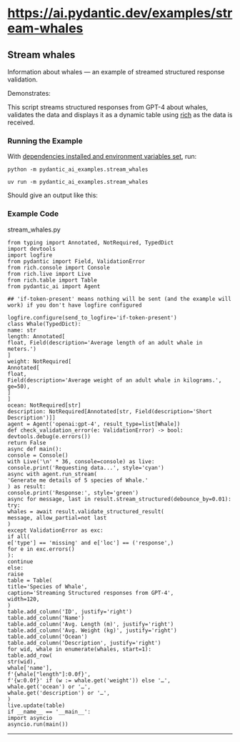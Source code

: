 # https://ai.pydantic.dev/examples/stream-whales

<!--
URL: https://ai.pydantic.dev/examples/stream-whales
title: Stream whales - PydanticAI
url: https://ai.pydantic.dev/examples/stream-whales/
hostname: pydantic.dev
description: Agent Framework / shim to use Pydantic with LLMs
sitename: ai.pydantic.dev
date: 2024-01-01
categories: []
tags: []
image: https://ai.pydantic.dev/assets/images/social/examples/stream-whales.png
pagetype: website
filedate: 2024-12-14
-->

## Stream whales

Information about whales — an example of streamed structured response validation.

Demonstrates:

This script streams structured responses from GPT-4 about whales, validates the data
and displays it as a dynamic table using [ rich](https://github.com/Textualize/rich) as the data is received.

### Running the Example

With [dependencies installed and environment variables set](../#usage), run:

```
python -m pydantic_ai_examples.stream_whales
```
```
uv run -m pydantic_ai_examples.stream_whales
```
Should give an output like this:

### Example Code

stream_whales.py

```
from typing import Annotated, NotRequired, TypedDict
import devtools
import logfire
from pydantic import Field, ValidationError
from rich.console import Console
from rich.live import Live
from rich.table import Table
from pydantic_ai import Agent

## 'if-token-present' means nothing will be sent (and the example will work) if you don't have logfire configured

logfire.configure(send_to_logfire='if-token-present')
class Whale(TypedDict):
name: str
length: Annotated[
float, Field(description='Average length of an adult whale in meters.')
]
weight: NotRequired[
Annotated[
float,
Field(description='Average weight of an adult whale in kilograms.', ge=50),
]
]
ocean: NotRequired[str]
description: NotRequired[Annotated[str, Field(description='Short Description')]]
agent = Agent('openai:gpt-4', result_type=list[Whale])
def check_validation_error(e: ValidationError) -> bool:
devtools.debug(e.errors())
return False
async def main():
console = Console()
with Live('\n' * 36, console=console) as live:
console.print('Requesting data...', style='cyan')
async with agent.run_stream(
'Generate me details of 5 species of Whale.'
) as result:
console.print('Response:', style='green')
async for message, last in result.stream_structured(debounce_by=0.01):
try:
whales = await result.validate_structured_result(
message, allow_partial=not last
)
except ValidationError as exc:
if all(
e['type'] == 'missing' and e['loc'] == ('response',)
for e in exc.errors()
):
continue
else:
raise
table = Table(
title='Species of Whale',
caption='Streaming Structured responses from GPT-4',
width=120,
)
table.add_column('ID', justify='right')
table.add_column('Name')
table.add_column('Avg. Length (m)', justify='right')
table.add_column('Avg. Weight (kg)', justify='right')
table.add_column('Ocean')
table.add_column('Description', justify='right')
for wid, whale in enumerate(whales, start=1):
table.add_row(
str(wid),
whale['name'],
f'{whale["length"]:0.0f}',
f'{w:0.0f}' if (w := whale.get('weight')) else '…',
whale.get('ocean') or '…',
whale.get('description') or '…',
)
live.update(table)
if __name__ == '__main__':
import asyncio
asyncio.run(main())
```

---